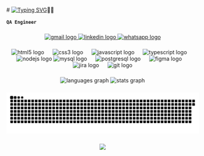 <br clear="both">
# <a href="https://git.io/typing-svg"><img src="https://readme-typing-svg.herokuapp.com?font=IBM+Plex+Mono&weight=500&size=30&pause=1000&color=EEEEEB&width=700&height=60&lines=Kian+Chaves" alt="Typing SVG" /></a>🏄‍♂️

**`QA Engineer`**
###

<div align="center">
  <a href="mailto:kianchaves@live.com" target="_blank">
    <img src="https://img.shields.io/static/v1?message=Gmail&logo=gmail&label=&color=D14836&logoColor=white&labelColor=&style=flat" height="38" alt="gmail logo"  />
  </a>
  <a href="https://www.linkedin.com/in/KianChaves/" target="_blank">
    <img src="https://img.shields.io/static/v1?message=LinkedIn&logo=linkedin&label=&color=0077B5&logoColor=white&labelColor=&style=flat" height="38" alt="linkedin logo"  />
  </a>
  <a href="https://wa.me/5531971622906?text=Entrar%20em%20contato%20com%20Kian%20Chaves%3F" target="_blank">
    <img src="https://img.shields.io/static/v1?message=Whatsapp&logo=whatsapp&label=&color=25D366&logoColor=white&labelColor=&style=flat" height="38" alt="whatsapp logo"  />
  </a>
</div>

###

<div align="center">
  <img src="https://cdn.jsdelivr.net/gh/devicons/devicon/icons/html5/html5-original.svg" height="40" alt="html5 logo"  />
  <img width="14" />
  <img src="https://cdn.jsdelivr.net/gh/devicons/devicon/icons/css3/css3-original.svg" height="40" alt="css3 logo"  />
  <img width="14" />
  <img src="https://cdn.jsdelivr.net/gh/devicons/devicon/icons/javascript/javascript-original.svg" height="40" alt="javascript logo"  />
  <img width="14" />
  <img src="https://cdn.jsdelivr.net/gh/devicons/devicon/icons/typescript/typescript-original.svg" height="40" alt="typescript logo"  />
  <img width="14" />
  <img src="https://cdn.jsdelivr.net/gh/devicons/devicon/icons/nodejs/nodejs-original.svg" height="40" alt="nodejs logo"  />
  <img src="https://cdn.jsdelivr.net/gh/devicons/devicon/icons/mysql/mysql-original.svg" height="40" alt="mysql logo"  />
  <img width="14" />
  <img src="https://cdn.jsdelivr.net/gh/devicons/devicon/icons/postgresql/postgresql-original.svg" height="40" alt="postgresql logo"  />
  <img width="14" />
  <img src="https://cdn.jsdelivr.net/gh/devicons/devicon/icons/figma/figma-original.svg" height="40" alt="figma logo"  />
  <img width="14" />
  <img src="https://cdn.jsdelivr.net/gh/devicons/devicon/icons/jira/jira-original.svg" height="40" alt="jira logo"  />
  <img width="14" />
  <img src="https://cdn.jsdelivr.net/gh/devicons/devicon/icons/git/git-original.svg" height="40" alt="git logo"  />
</div>

###

<div align="center">
  <img src="https://github-readme-stats.vercel.app/api/top-langs?username=KianChavesQA&locale=pt-br&hide_title=false&layout=compact&card_width=320&langs_count=6&theme=swift&hide_border=false" height="180" alt="languages graph"  />
  <img src="https://github-readme-stats.vercel.app/api?username=KianChavesQA7&hide_title=false&hide_rank=true&show_icons=true&include_all_commits=true&count_private=true&disable_animations=false&theme=swift&locale=pt-br&hide_border=false" height="180" alt="stats graph"  />
</div>

###

<img src="https://raw.githubusercontent.com/rafaelzanella17/rafaelzanella17/output/snake.svg" alt="Snake animation" />

###

<div align="center">
  <img src="https://profile-counter.glitch.me/rafaelzanella17/count.svg?"  />
</div>

###
